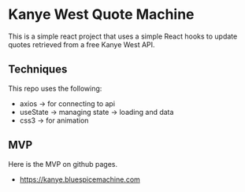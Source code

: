 # Kanye West Quote Machine

This is a simple react project that uses a simple React hooks to update quotes retrieved from a free Kanye West API.

## Techniques

This repo uses the following:

- axios -> for connecting to api
- useState -> managing state -> loading and data
- css3 -> for animation

## MVP

Here is the MVP on github pages.

- https://kanye.bluespicemachine.com
